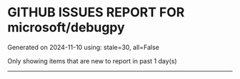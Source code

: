 
# GITHUB ISSUES REPORT FOR microsoft/debugpy


Generated on 2024-11-10 using: stale=30, all=False


Only showing items that are new to report in past 1 day(s)


---




















